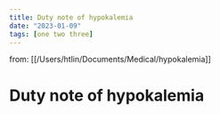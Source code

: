 ```yaml
---
title: Duty note of hypokalemia
date: "2023-01-09"
tags: [one two three]
---
```


from: [[/Users/htlin/Documents/Medical/hypokalemia]]

# Duty note of hypokalemia

